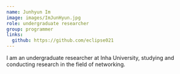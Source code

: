 ```yaml
---
name: Junhyun Im
image: images/ImJunHyun.jpg
role: undergraduate researcher
group: programmer
links:
  github: https://github.com/eclipse021
---
```


I am an undergraduate researcher at Inha University, studying and conducting research in the field of networking.